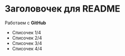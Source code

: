 # Заголовочек для README
Работаем с **GitHub**

- Списочек 1/4
- Списочек 2/4
- Списочек 3/4
- Списочек 4/4
